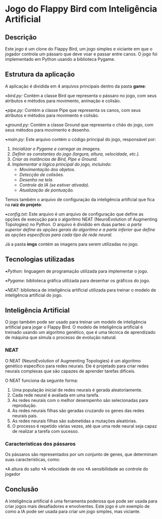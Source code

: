# Jogo do Flappy Bird com Inteligência Artificial

## Descrição

Este jogo é um clone do Flappy Bird, um jogo simples e viciante em que o jogador controla um pássaro que deve voar e passar entre canos. O jogo foi implementado em Python usando a biblioteca Pygame.

## Estrutura da aplicação

A aplicação é dividida em 4 arquivos principais dentro da pasta **game**:

•*bird.py:* Contém a classe Bird que representa o pássaro no jogo, com seus atributos e métodos para movimento, animação e colisão.

•*pipe.py:* Contém a classe Pipe que representa os canos, com seus atributos e métodos para movimento e colisão.

•*ground.py:* Contém a classe Ground que representa o chão do jogo, com seus métodos para movimento e desenho.

•*main.py:* Este arquivo contém o código principal do jogo, responsável por:

   1. *Inicializar o Pygame e carregar as imagens.*
   2. *Definir as constantes do jogo (largura, altura, velocidade, etc.).*
   3. *Criar as instâncias de Bird, Pipe e Ground.*
   4. *Implementar a lógica principal do jogo, incluindo:*
        * *Movimentação dos objetos.*
        * *Detecção de colisões.*
        * *Desenho na tela.*
        * *Controle da IA (se estiver ativada).*
        * *Atualização de pontuação.*

Temos também o arquivo de configuração da inteligência artificial que fica na **raiz do projeto**:

•*config.txt:* Este arquivo é um arquivo de configuração que define as opções de execução para o algoritmo NEAT (NeuroEvolution of Augmenting Topologies) no Python. O arquivo é dividido em duas partes:
*a parte superior define as opções gerais do algoritmo e a parte inferior que define as opções específicas para cada tipo de rede neural.*

Já a pasta **imgs** contém as imagens para serem utilizadas no jogo.

## Tecnologias utilizadas

•*Python:* linguagem de programação utilizada para implementar o jogo.

•*Pygame:* biblioteca gráfica utilizada para desenhar os gráficos do jogo.

•*NEAT:* biblioteca de inteligência artificial utilizada para treinar o modelo de inteligência artificial do jogo.

## Inteligência Artificial

O jogo também pode ser usado para treinar um modelo de inteligência artificial para jogar o Flappy Bird. O modelo de inteligência artificial é treinado usando um algoritmo genético, que é uma técnica de aprendizado de máquina que simula o processo de evolução natural.

### NEAT

O NEAT (NeuroEvolution of Augmenting Topologies) é um algoritmo genético específico para redes neurais. Ele é projetado para criar redes neurais complexas que são capazes de aprender tarefas difíceis.

O NEAT funciona da seguinte forma:

1. Uma população inicial de redes neurais é gerada aleatoriamente.
2. Cada rede neural é avaliada em uma tarefa.
3. As redes neurais com o melhor desempenho são selecionadas para reprodução.
4. As redes neurais filhas são geradas cruzando os genes das redes neurais pais.
5. As redes neurais filhas são submetidas a mutações aleatórias.
6. O processo é repetido várias vezes, até que uma rede neural seja capaz de realizar a tarefa com sucesso.

### Características dos pássaros

Os pássaros são representados por um conjunto de genes, que determinam suas características, como:

•A altura do salto
•A velocidade de voo
•A sensibilidade ao controle do jogador

## Conclusão

A inteligência artificial é uma ferramenta poderosa que pode ser usada para criar jogos mais desafiadores e envolventes. Este jogo é um exemplo de como a IA pode ser usada para criar um jogo simples, mas viciante.